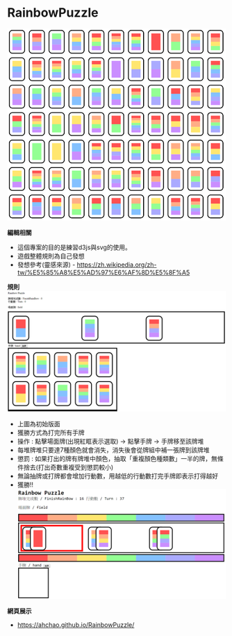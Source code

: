 # RainbowPuzzle

![Alt text](/Source/cover.png)

**編輯相關**
- 這個專案的目的是練習d3js與svg的使用。
- 遊戲整體規則為自己發想
- 發想參考(靈感來源) - https://zh.wikipedia.org/zh-tw/%E5%85%A8%E5%AD%97%E6%AF%8D%E5%8F%A5

**規則**
![Alt text](/Source/play1.png)
- 上圖為初始版面
- 獲勝方式為打完所有手牌
- 操作 : 點擊場面牌(出現紅眶表示選取) -> 點擊手牌 -> 手牌移至該牌堆
- 每堆牌堆只要達7種顏色就會消失，消失後會從牌組中補一張牌到該牌堆
- 懲罰 : 如果打出的牌有牌堆中顏色，抽取「重複顏色種類數」一半的牌，無條件捨去(打出奇數重複受到懲罰較小)
- 無論抽牌或打牌都會增加行動數，用越低的行動數打完手牌即表示打得越好
- 獲勝!!
![Alt text](/Source/FirstFinish.png)

**網頁展示**
- https://ahchao.github.io/RainbowPuzzle/